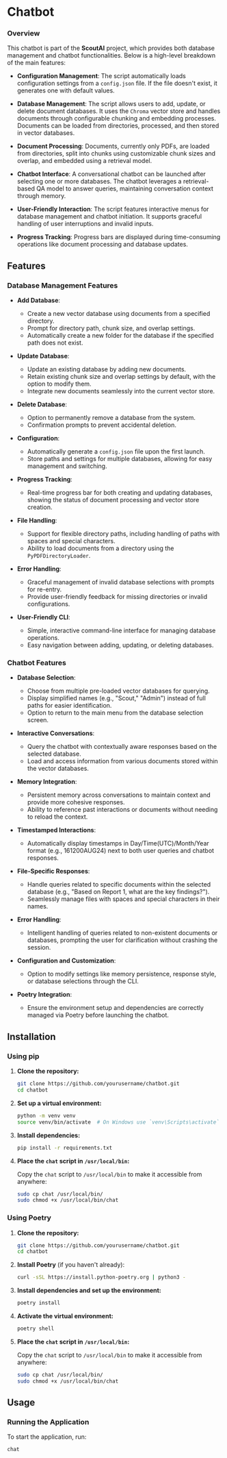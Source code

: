 # Chatbot

### Overview

This chatbot is part of the **ScoutAI** project, which provides both database management and chatbot functionalities. Below is a high-level breakdown of the main features:

- **Configuration Management**: 
  The script automatically loads configuration settings from a `config.json` file. If the file doesn't exist, it generates one with default values.

- **Database Management**:
  The script allows users to add, update, or delete document databases. It uses the `Chroma` vector store and handles documents through configurable chunking and embedding processes. Documents can be loaded from directories, processed, and then stored in vector databases.

- **Document Processing**:
  Documents, currently only PDFs, are loaded from directories, split into chunks using customizable chunk sizes and overlap, and embedded using a retrieval model.

- **Chatbot Interface**:
  A conversational chatbot can be launched after selecting one or more databases. The chatbot leverages a retrieval-based QA model to answer queries, maintaining conversation context through memory.

- **User-Friendly Interaction**:
  The script features interactive menus for database management and chatbot initiation. It supports graceful handling of user interruptions and invalid inputs.

- **Progress Tracking**:
  Progress bars are displayed during time-consuming operations like document processing and database updates.


## Features

### Database Management Features

- **Add Database**:
  - Create a new vector database using documents from a specified directory.
  - Prompt for directory path, chunk size, and overlap settings.
  - Automatically create a new folder for the database if the specified path does not exist.

- **Update Database**:
  - Update an existing database by adding new documents.
  - Retain existing chunk size and overlap settings by default, with the option to modify them.
  - Integrate new documents seamlessly into the current vector store.

- **Delete Database**:
  - Option to permanently remove a database from the system.
  - Confirmation prompts to prevent accidental deletion.

- **Configuration**:
  - Automatically generate a `config.json` file upon the first launch.
  - Store paths and settings for multiple databases, allowing for easy management and switching.

- **Progress Tracking**:
  - Real-time progress bar for both creating and updating databases, showing the status of document processing and vector store creation.

- **File Handling**:
  - Support for flexible directory paths, including handling of paths with spaces and special characters.
  - Ability to load documents from a directory using the `PyPDFDirectoryLoader`.

- **Error Handling**:
  - Graceful management of invalid database selections with prompts for re-entry.
  - Provide user-friendly feedback for missing directories or invalid configurations.

- **User-Friendly CLI**:
  - Simple, interactive command-line interface for managing database operations.
  - Easy navigation between adding, updating, or deleting databases.
 
### Chatbot Features

- **Database Selection**:
  - Choose from multiple pre-loaded vector databases for querying.
  - Display simplified names (e.g., "Scout," "Admin") instead of full paths for easier identification.
  - Option to return to the main menu from the database selection screen.

- **Interactive Conversations**:
  - Query the chatbot with contextually aware responses based on the selected database.
  - Load and access information from various documents stored within the vector databases.
  
- **Memory Integration**:
  - Persistent memory across conversations to maintain context and provide more cohesive responses.
  - Ability to reference past interactions or documents without needing to reload the context.

- **Timestamped Interactions**:
  - Automatically display timestamps in Day/Time(UTC)/Month/Year format (e.g., 161200AUG24) next to both user queries and chatbot responses.
  
- **File-Specific Responses**:
  - Handle queries related to specific documents within the selected database (e.g., "Based on Report 1, what are the key findings?").
  - Seamlessly manage files with spaces and special characters in their names.

- **Error Handling**:
  - Intelligent handling of queries related to non-existent documents or databases, prompting the user for clarification without crashing the session.
  
- **Configuration and Customization**:
  - Option to modify settings like memory persistence, response style, or database selections through the CLI.

- **Poetry Integration**:
  - Ensure the environment setup and dependencies are correctly managed via Poetry before launching the chatbot.



## Installation

### Using pip

1. **Clone the repository:**

    ```bash
    git clone https://github.com/yourusername/chatbot.git
    cd chatbot
    ```

2. **Set up a virtual environment:**

    ```bash
    python -m venv venv
    source venv/bin/activate  # On Windows use `venv\Scripts\activate`
    ```

3. **Install dependencies:**

    ```bash
    pip install -r requirements.txt
    ```

4. **Place the `chat` script in `/usr/local/bin`:**

    Copy the `chat` script to `/usr/local/bin` to make it accessible from anywhere:

    ```bash
    sudo cp chat /usr/local/bin/
    sudo chmod +x /usr/local/bin/chat
    ```

### Using Poetry

1. **Clone the repository:**

    ```bash
    git clone https://github.com/yourusername/chatbot.git
    cd chatbot
    ```

2. **Install Poetry** (if you haven't already):

    ```bash
    curl -sSL https://install.python-poetry.org | python3 -
    ```

3. **Install dependencies and set up the environment:**

    ```bash
    poetry install
    ```

4. **Activate the virtual environment:**

    ```bash
    poetry shell
    ```

5. **Place the `chat` script in `/usr/local/bin`:**

    Copy the `chat` script to `/usr/local/bin` to make it accessible from anywhere:

    ```bash
    sudo cp chat /usr/local/bin/
    sudo chmod +x /usr/local/bin/chat
    ```

## Usage

### Running the Application

To start the application, run:

```bash
chat
